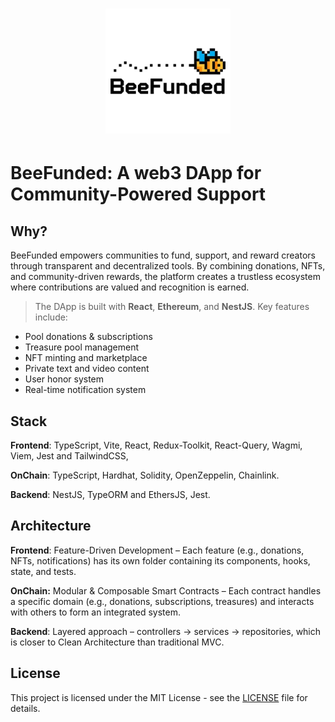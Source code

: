 <h1 align="center">
<img src="docs/beefunded-logo-buzz.png" width="200">
</h1>

# BeeFunded: A web3 DApp for Community-Powered Support

## Why?
BeeFunded empowers communities to fund, support, and reward creators through transparent and decentralized tools. By combining donations, NFTs, and community-driven rewards, the platform creates a trustless ecosystem where contributions are valued and recognition is earned.

> The DApp is built with **React**, **Ethereum**, and **NestJS**. Key features include:

- Pool donations & subscriptions
- Treasure pool management
- NFT minting and marketplace
- Private text and video content
- User honor system
- Real-time notification system


## Stack

**Frontend**: TypeScript, Vite, React, Redux-Toolkit, React-Query, Wagmi, Viem, Jest and TailwindCSS,

**OnChain**: TypeScript, Hardhat, Solidity, OpenZeppelin, Chainlink.  

**Backend**: NestJS, TypeORM and EthersJS, Jest.

## Architecture

**Frontend**: Feature-Driven Development – Each feature (e.g., donations, NFTs, notifications) has its own folder containing its components, hooks, state, and tests.

**OnChain:** Modular & Composable Smart Contracts – Each contract handles a specific domain (e.g., donations, subscriptions, treasures) and interacts with others to form an integrated system.

**Backend**: Layered approach – controllers → services → repositories, which is closer to Clean Architecture than traditional MVC. 

## License

This project is licensed under the MIT License - see the [LICENSE](LICENSE) file for details.
